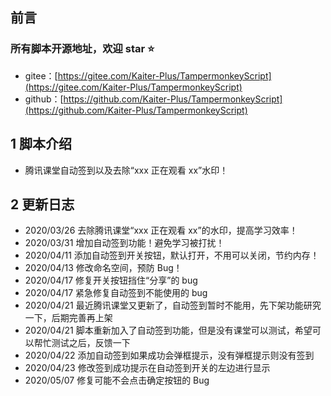 ## 前言

### 所有脚本开源地址，欢迎 star ⭐

- gitee：[https://gitee.com/Kaiter-Plus/TampermonkeyScript](https://gitee.com/Kaiter-Plus/TampermonkeyScript)
- github：[https://github.com/Kaiter-Plus/TampermonkeyScript](https://github.com/Kaiter-Plus/TampermonkeyScript)

## 1 脚本介绍

- 腾讯课堂自动签到以及去除“xxx 正在观看 xx”水印！

## 2 更新日志

- 2020/03/26 去除腾讯课堂“xxx 正在观看 xx”的水印，提高学习效率！
- 2020/03/31 增加自动签到功能！避免学习被打扰！
- 2020/04/11 添加自动签到开关按钮，默认打开，不用可以关闭，节约内存！
- 2020/04/13 修改命名空间，预防 Bug！
- 2020/04/17 修复开关按钮挡住“分享”的 bug
- 2020/04/17 紧急修复自动签到不能使用的 bug
- 2020/04/21 最近腾讯课堂又更新了，自动签到暂时不能用，先下架功能研究一下，后期完善再上架
- 2020/04/21 脚本重新加入了自动签到功能，但是没有课堂可以测试，希望可以帮忙测试之后，反馈一下
- 2020/04/22 添加自动签到如果成功会弹框提示，没有弹框提示则没有签到
- 2020/04/23 修改签到成功提示在自动签到开关的左边进行显示
- 2020/05/07 修复可能不会点击确定按钮的 Bug
